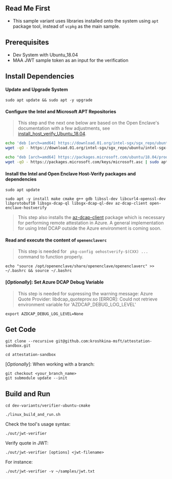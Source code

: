 ## Read Me First

- This sample variant uses libraries installed onto the system using `apt` package tool, instead of `vcpkg` as the main sample.

## Prerequisites
- Dev System with Ubuntu_18.04
- MAA JWT sample token as an input for the verification

## Install Dependencies

#### Update and Upgrade System
```
sudo apt update && sudo apt -y upgrade
```

#### Configure the Intel and Microsoft APT Repositories
> This step and the next one below are based on the Open Enclave's documentation with a few adjustments, see [install_host_verify_Ubuntu_18.04](https://github.com/openenclave/openenclave/blob/master/docs/GettingStartedDocs/install_host_verify_Ubuntu_18.04.md).

```bash
echo 'deb [arch=amd64] https://download.01.org/intel-sgx/sgx_repo/ubuntu bionic main' | sudo tee /etc/apt/sources.list.d/intel-sgx.list
wget -qO - https://download.01.org/intel-sgx/sgx_repo/ubuntu/intel-sgx-deb.key | sudo apt-key add -

echo "deb [arch=amd64] https://packages.microsoft.com/ubuntu/18.04/prod bionic main" | sudo tee /etc/apt/sources.list.d/msprod.list
wget -qO - https://packages.microsoft.com/keys/microsoft.asc | sudo apt-key add -

```

#### Install the Intel and Open Enclave Host-Verify packages and dependencies
```
sudo apt update
```

```
sudo apt -y install make cmake g++ gdb libssl-dev libcurl4-openssl-dev libprotobuf10 libsgx-dcap-ql libsgx-dcap-ql-dev az-dcap-client open-enclave-hostverify
```

> This step also installs the [az-dcap-client](https://github.com/microsoft/azure-dcap-client)
> package which is necessary for performing remote attestation in Azure. A general
> implementation for using Intel DCAP outside the Azure environment is coming soon.

#### Read and execute the content of `openenclaverc`
> This step is needed for ` pkg-config oehostverify-$(CXX) ...` command to function properly.

```
echo "source /opt/openenclave/share/openenclave/openenclaverc" >> ~/.bashrc && source ~/.bashrc
```

#### [*Optionally*]: Set Azure DCAP Debug Variable 
> This step is needed for supressing the warning message: Azure Quote Provider: libdcap_quoteprov.so [ERROR]: Could not retrieve environment variable for 'AZDCAP_DEBUG_LOG_LEVEL'

```
export AZDCAP_DEBUG_LOG_LEVEL=None
```

## Get Code
```
git clone --recursive git@github.com:kroshkina-msft/attestation-sandbox.git
```

```
cd attestation-sandbox
```

[*Optionally*]: When working with a branch:
```
git checkout <your_branch_name> 
git submodule update --init

```

## Build and Run
```
cd dev-variants/verifier-ubuntu-cmake
```

```
./linux_build_and_run.sh
```

Check the tool's usage syntax:
```
./out/jwt-verifier
```

Verify quote in JWT:
```
./out/jwt-verifier [options] <jwt-filename>
```

For instance:
```
./out/jwt-verifier -v ~/samples/jwt.txt
```
